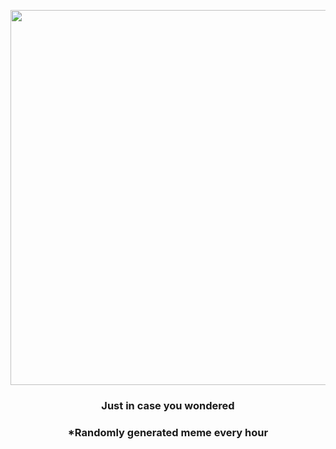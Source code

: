 <p align="center">
        <img src="https://i.redd.it/06dmxumb400a1.jpg" width="600" height="600">
        </p>
        <h3 align="center">Just in case you wondered</h3>
        <h3 align="center">*Randomly generated meme every hour</h3>
    